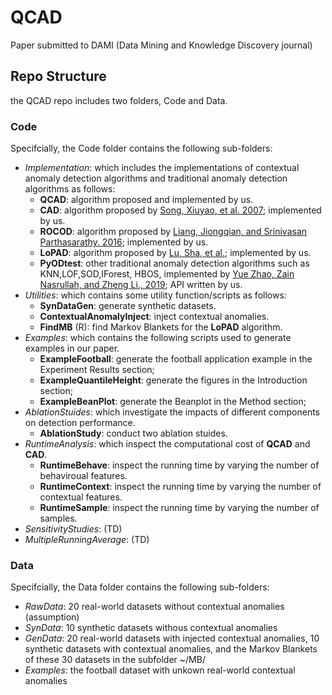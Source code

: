 # QCAD
Paper submitted to DAMI (Data Mining and Knowledge Discovery journal)

## Repo Structure

the QCAD repo includes two folders, Code and Data.


### Code
Specifcially, the Code folder contains the following sub-folders:

- *Implementation*: which includes the implementations of contextual anomaly detection algorithms and traditional anomaly detection algorithms as follows:
  -  **QCAD**: algorithm proposed and implemented by us.
  -  **CAD**: algorithm proposed by [Song, Xiuyao, et al. 2007](https://scholar.google.com/scholar?hl=en&as_sdt=0%2C5&q=conditional+anomaly+detection&btnG=#d=gs_cit&t=1660120134736&u=%2Fscholar%3Fq%3Dinfo%3ANRj9x9XFmTIJ%3Ascholar.google.com%2F%26output%3Dcite%26scirp%3D0%26hl%3Den); implemented by us.
  -  **ROCOD**: algorithm proposed by [Liang, Jiongqian, and Srinivasan Parthasarathy. 2016](https://dl.acm.org/doi/pdf/10.1145/2983323.2983660); implemented by us.
  -  **LoPAD**: algorithm proposed by [Lu, Sha, et al.](https://link.springer.com/chapter/10.1007/978-3-030-47436-2_50); implemented by us.
  -  **PyODtest**: other traditional anomaly detection algorithms such as KNN,LOF,SOD,IForest, HBOS, implemented by [Yue Zhao, Zain Nasrullah, and Zheng Li., 2019](https://www.jmlr.org/papers/volume20/19-011/19-011.pdf?ref=https://githubhelp.com); API written by us.
- *Utilities*: which contains some utility function/scripts as follows:
  -  **SynDataGen**: generate synthetic datasets.
  -  **ContextualAnomalyInject**: inject contextual anomalies.
  - **FindMB** (R): find Markov Blankets for the **LoPAD** algorithm.
- *Examples*: which contains the following scripts used to generate examples in our paper. 
  - **ExampleFootball**: generate the football application example in the Experiment Results section;
  -  **ExampleQuantileHeight**: generate the figures in the Introduction section;
  -   **ExampleBeanPlot**: generate the Beanplot in the Method section;
- *AblationStuides*: which investigate the impacts of different components on detection performance.
  - **AblationStudy**: conduct two ablation stuides.
- *RuntimeAnalysis*: which inspect the computational cost of **QCAD** and **CAD**.
  - **RuntimeBehave**: inspect the running time by varying the number of behaviroual features.
  - **RuntimeContext**: inspect the running time by varying the number of contextual features.
  - **RuntimeSample**: inspect the running time by varying the number of samples.
- *SensitivityStudies*: (TD)
- *MultipleRunningAverage*: (TD)


### Data
Specifcially, the Data folder contains the following sub-folders:

- *RawData*: 20 real-world datasets without contextual anomalies (assumption)
- *SynData*: 10 synthetic datasets withous contextual anomalies
- *GenData*: 20 real-world datasets with injected contextual anomalies, 10 synthetic datasets with contextual anomalies, and the Markov Blankets of these 30 datasets in the subfolder ~/MB/
- *Examples*: the football dataset with unkown real-world contextual anomalies
